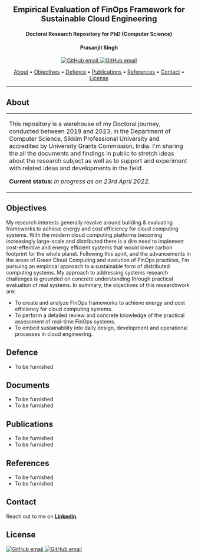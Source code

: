 <h2 align="center"> Empirical Evaluation of FinOps Framework for Sustainable Cloud Engineering </h2>
<h4 align="center"> Doctoral Research Repository for PhD (Computer Science)</h4>
<h4 align="center"> Prasanjit Singh</h4>

<p align="center">
    <a href="https://youtube.binpipe.org">
    <img src="https://img.shields.io/badge/videos-youtube.binpipe.org-red"
         alt="GitHub email">
     <a href="https://www.linkedin.com/in/prasanjit-singh/">   
    <img src="https://img.shields.io/badge/contact-prasanjit%40binpipe.org-blue"
         alt="GitHub email">
</p>
      
<p align="center">
  <a href="#about">About</a> •
  <a href="#objectives">Objectives</a> •
  <a href="#defence">Defence</a> •
  <a href="#publications">Publications</a> •
  <a href="#references">References</a> •
  <a href="#contact">Contact</a> •
  <a href="#license">License</a>
</p>

---

## About

<table>
<tr>
<td>
  
This repository is a warehouse of my Doctoral journey, conducted between 2019 and 2023, in the Department of Computer Science, Sikkim Professional University and accredited by University Grants Commission, India. I'm sharing the all the documents and findings in public to stretch ideas about the research subject as well as to support and experiment with related ideas and developments in the field.

**Current status:** *In progress as on 23rd April 2022.*

</p>

</td>
</tr>
</table>

## Objectives
My research interests generally revolve around building & evaluating frameworks to achieve energy and cost efficiency for cloud computing systems. With the modern cloud computing platforms becoming increasingly large-scale and distributed there is a dire need to implement cost-effective and energy efficient systems that would lower carbon footprint for the whole planet. Following this spirit, and the advancements in the areas of Green Cloud Computing and evolution of FinOps practices, I'm pursuing an empirical approach to a sustainable form of distributed computing systems. My approach to addressing systems research challenges is grounded on concrete understanding through practical evaluation of real systems. In summary, the objectives of this researchwork are:
* To create and analyze FinOps frameworks to achieve energy and cost efficiency for cloud computing systems.
* To perform a detailed review and concrete knowledge of the practical assessment of real-time FinOps systems.
* To embed sustainability into daily design, development and operational processes in cloud engineering.

## Defence

* To be furnished

## Documents

* To be furnished
* To be furnished


## Publications

* To be furnished
* To be furnished

## References
* To be furnished
* To be furnished


## Contact

Reach out to me on **[Linkedin](https://www.linkedin.com/in/prasanjit-singh/)**.

## License
<p align="left">
    <a href="https://opensource.org/licenses/BSD-3-Clause">
    <img src="https://img.shields.io/badge/License-BSD--3--Clause-lightgrey"
         alt="GitHub email">
    <a href="https://youtube.binpipe.org">  
    <img src="https://img.shields.io/badge/Copyright%202019-2023-Prasanjit%20Singh-brightgreen"
         alt="GitHub email">
</p>
